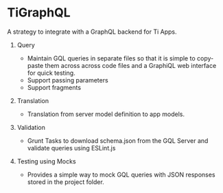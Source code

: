 # TiGraphQL

A strategy to integrate with a GraphQL backend for Ti Apps.

1) Query
    - Maintain GQL queries in separate files so that it is simple to copy-paste them across across code files and a GraphiQL web interface for quick testing.
    - Support passing parameters 
    - Support fragments

2) Translation
    - Translation from server model definition to app models.

2) Validation
    - Grunt Tasks to download schema.json from the GQL Server and validate queries using ESLint.js

3) Testing using Mocks
    - Provides a simple way to mock GQL queries with JSON responses stored in the project folder.
